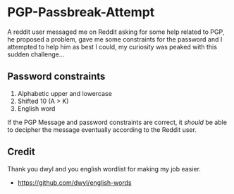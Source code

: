# PGP-Passbreak-Attempt
A reddit user messaged me on Reddit asking for some help related to PGP, he proposed a problem, gave me some constraints for the password and I attempted to help him as best I could, my curiosity was peaked with this sudden challenge...

## Password constraints
1. Alphabetic upper and lowercase
2. Shifted 10 (A > K)
3. English word

If the PGP Message and password constraints are correct, it *should* be able to decipher the message eventually according to the Reddit user.

## Credit
Thank you dwyl and you english wordlist for making my job easier.
- https://github.com/dwyl/english-words
